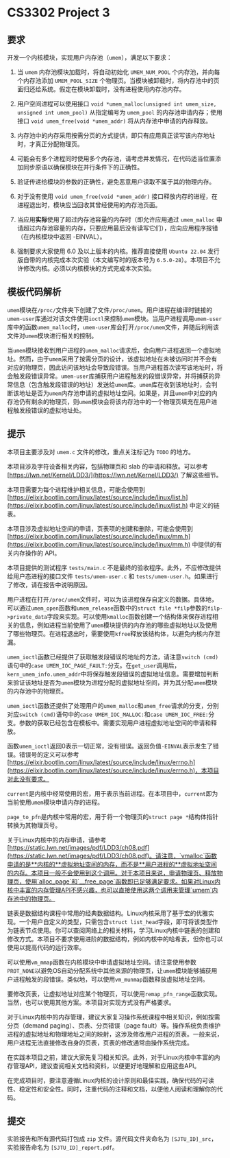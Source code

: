 # CS3302 Project 3

## 要求

开发一个内核模块，实现用户内存池（`umem`），满足以下要求：

1. 当 `umem` 内存池模块加载时，将自动初始化 `UMEM_NUM_POOL` 个内存池，并向每个内存池添加 `UMEM_POOL_SIZE` 个物理页。当模块被卸载时，将内存池中的页面归还给系统。假定在模块卸载时，没有进程使用内存池内存。

2. 用户空间进程可以使用接口 `void *umem_malloc(unsigned int umem_size, unsigned int umem_pool)` 从指定编号为 `umem_pool` 的内存池申请内存；使用接口 `void umem_free(void *umem_addr)` 将从内存池中申请的内存释放。

3. 内存池中的内存采用按需分页的方式提供，即只有应用真正读写该内存地址时，才真正分配物理页。

4. 可能会有多个进程同时使用多个内存池，请考虑并发情况，在代码适当位置添加同步原语以确保模块在并行条件下的正确性。

5. 验证传递给模块的参数的正确性，避免恶意用户读取不属于其的物理内存。

6. 对于没有使用 `void umem_free(void *umem_addr)` 接口释放内存的进程，在进程退出时，模块应当回收其曾经使用的内存池页面。

7. 当应用**实际**使用了超过内存池容量的内存时（即允许应用通过 `umem_malloc` 申请超过内存池容量的内存，只要应用最后没有读写它们），应向应用程序报错（在内核模块中返回 -EINVAL）。

8. 强制要求大家使用 6.0 及以上版本的内核。推荐直接使用 `Ubuntu 22.04` 发行版自带的内核完成本次实验（本文编写时的版本号为 `6.5.0-28`）。本项目不允许修改内核。必须以内核模块的方式完成本次实验。


## 模板代码解析

`umem`模块在`/proc/`文件夹下创建了文件`/proc/umem`。用户进程在编译时链接的`umem-user`库通过对该文件使用`ioctl`来控制`umem`模块。当用户进程调用`umem-user`库中的函数`umem_malloc`时，`umem-user`库会打开`/proc/umem`文件，并随后利用该文件对`umem`模块进行相关的控制。

当`umem`模块接收到用户进程的`umem_malloc`请求后，会向用户进程返回一个虚拟地址。然而，由于`umem`采用了按需分页的设计，该虚拟地址在未被访问时并不会有对应的物理页，因此访问该地址会导致段错误。当用户进程首次读写该地址时，将会触发段错误异常。`umem-user`库捕获用户进程触发的段错误异常，并将捕获的异常信息（包含触发段错误的地址）发送给`umem`库。`umem`库在收到该地址时，会判断该地址是否为`umem`内存池申请的虚拟地址空间。如果是，并且`umem`中对应的内存池仍有剩余的物理页，则`umem`模块会将该内存池中的一个物理页填充在用户进程触发段错误的虚拟地址处。

## 提示

本项目主要涉及对 `umem.c` 文件的修改，重点关注标记为 `TODO` 的地方。

本项目涉及字符设备相关内容，包括物理页和 slab 的申请和释放。可以参考 [https://lwn.net/Kernel/LDD3/](https://lwn.net/Kernel/LDD3/) 了解这些细节。

本项目需要为每个进程维护相关信息，可能会使用到 [https://elixir.bootlin.com/linux/latest/source/include/linux/list.h](https://elixir.bootlin.com/linux/latest/source/include/linux/list.h) 中定义的链表。

本项目涉及虚拟地址空间的申请，页表项的创建和删除，可能会使用到 [https://elixir.bootlin.com/linux/latest/source/include/linux/mm.h](https://elixir.bootlin.com/linux/latest/source/include/linux/mm.h) 中提供的有关内存操作的 API。

本项目提供的测试程序 `tests/main.c` 不是最终的验收程序。此外，不应修改提供给用户态进程的接口文件 `tests/umem-user.c` 和 `tests/umem-user.h`。如果进行了修改，请在报告中说明原因。

用户进程在打开`/proc/umem`文件时，可以为该进程保存自定义的数据。具体地，可以通过`umem_open`函数和`umem_release`函数中的`struct file *filp`参数的`filp->private_data`字段来实现。可以使用`kmalloc`函数创建一个结构体来保存进程相关的信息，例如进程当前使用了`umem`模块提供的内存池的哪些虚拟地址以及使用了哪些物理页。在进程退出时，需要使用`kfree`释放该结构体，以避免内核内存泄漏。

`umem_ioctl`函数已经提供了获取触发段错误的地址的方法，请注意`switch (cmd)`语句中的`case UMEM_IOC_PAGE_FAULT:`分支。在`get_user`调用后，`kern_umem_info.umem_addr`中将保存触发段错误的虚拟地址信息。需要增加判断来验证该地址是否为`umem`模块为进程分配的虚拟地址空间，并为其分配`umem`模块的内存池中的物理页。

`umem_ioctl`函数还提供了处理用户的`umem_malloc`和`umem_free`请求的分支，分别对应`switch (cmd)`语句中的`case UMEM_IOC_MALLOC:`和`case UMEM_IOC_FREE:`分支。参数的获取已经包含在模板中。需要实现用户进程虚拟地址空间的申请和释放。

函数`umem_ioctl`返回0表示一切正常，没有错误。返回负值`-EINVAL`表示发生了错误。错误号的定义可以参考[https://elixir.bootlin.com/linux/latest/source/include/linux/errno.h](https://elixir.bootlin.com/linux/latest/source/include/linux/errno.h)，本项目对此没有要求。

`current`是内核中经常使用的宏，用于表示当前进程。在本项目中，`current`即为当前使用`umem`模块申请内存的进程。

`page_to_pfn`是内核中常用的宏，用于将一个物理页的`struct page *`结构体指针转换为其物理页号。

关于Linux内核中的内存申请，请参考[https://static.lwn.net/images/pdf/LDD3/ch08.pdf](https://static.lwn.net/images/pdf/LDD3/ch08.pdf)。请注意，`vmalloc`函数申请的是**内核的**虚拟地址空间的内存，而不是**用户进程的**虚拟地址空间的内存。本项目一般不会使用到这个调用。对于本项目来说，申请物理页、释放物理页，使用`alloc_page`和`__free_page`函数即已足够满足要求。如果对Linux内核中丰富的内存管理API不感兴趣，也可以直接使用这两个调用来管理`umem`内存池中的物理页。

链表是数据结构课程中常用的经典数据结构。Linux内核采用了基于宏的优雅实现。一个用户自定义的类型，只需包含`struct list_head`字段，即可将该类型作为链表节点使用。你可以查阅网络上的相关材料，学习Linux内核中链表的创建和修改方式。本项目不要求使用进阶的数据结构，例如内核中的哈希表，但你也可以使用以提高代码的运行效率。

可以使用`vm_mmap`函数在内核模块中申请虚拟地址空间。请注意使用参数`PROT_NONE`以避免OS自动分配系统中其他来源的物理页，让`umem`模块能够捕获用户进程触发的段错误。类似地，可以使用`vm_munmap`函数释放虚拟地址空间。

要修改页表，让虚拟地址对应某个物理页，可以使用`remap_pfn_range`函数实现。当然，也可以使用其他方案。本项目对实现方式没有严格要求。

对于Linux内核中的内存管理，建议大家复习操作系统课程中相关知识，例如按需分页（demand paging）、页表、分页错误（page fault）等。操作系统负责维护进程的虚拟地址和物理地址之间的映射，这涉及修改用户进程的页表。一般来说，用户进程无法直接修改自身的页表，页表的修改通常由操作系统完成。

在实践本项目之前，建议大家先复习相关知识。此外，对于Linux内核中丰富的内存管理API，建议查阅相关文档和资料，以便更好地理解和应用这些API。

在完成项目时，要注意遵循Linux内核的设计原则和最佳实践，确保代码的可读性、稳定性和安全性。同时，注重代码的注释和文档，以便他人阅读和理解你的代码。

## 提交

实验报告和所有源代码打包成 `zip` 文件。源代码文件夹命名为 `[SJTU_ID]_src`，实验报告命名为 `[SJTU_ID]_report.pdf`。
